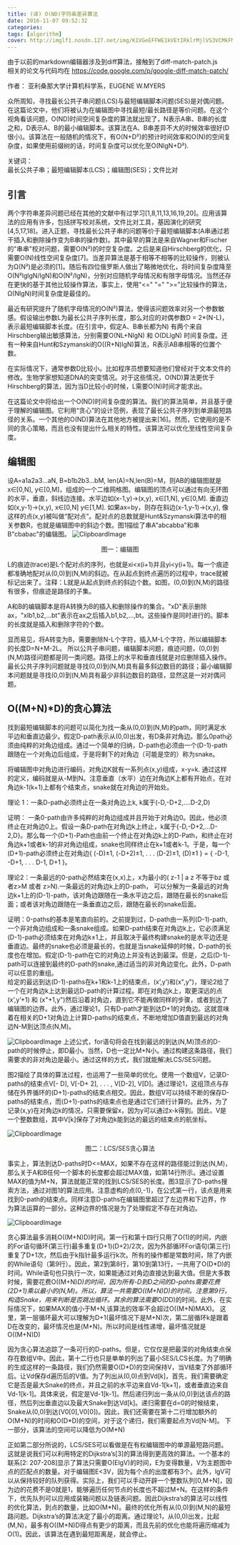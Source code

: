 ```yaml
---
title: (译) O(ND)字符串差异算法
date: 2016-11-07 09:52:32
categories:
tags: [algorithm]
cover: http://imglf1.nosdn.127.net/img/K1VGeEFFWE1kVEtIRklrMjlVS3VCMkFMNWRiNkhZTlBPTG03dXNIVVc1aFUzYTBJenQ3THJRPT0.jpg?imageView&thumbnail=800x0&quality=96&stripmeta=0&type=jpg
---
```


由于以前的markdown编辑器涉及到diff算法，接触到了diff-match-patch.js  
相关的论文与代码均在 https://code.google.com/p/google-diff-match-patch/


作者： 亚利桑那大学计算机科学系，EUGENE W.MYERS

众所周知，寻找最长公共子串问题(LCS)与最短编辑脚本问题(SES)是对偶问题。在这篇论文中，他们将被认为在编辑图中寻找最短/最长路径是等价问题。在这个视角看该问题，O(ND)时间空间复杂度的算法就出现了，N表示A串、B串的长度之和，D表示A、B的最小编辑脚本。该算法在A、B串差异不大的时候效率很好(D很小)。该算法在一般随机的情况下，有O(N+D²)的预计时间效率和O(N)的空间复杂度，如果使用前缀树的话，时间复杂度可以优化至O(NlgN+D²).

关键词：  
最长公共子串；最短编辑脚本(LCS)；编辑图(SES)；文件比对

## 引言

两个字符串差异问题已经在其他的文献中有过学习[1,8,11,13,16,19,20]。应用该算法的应用有许多，包括拼写校对系统，文件比对工具，基因演化的研究[4,5,17,18]。进入正题，寻找最长公共子串的问题等价于最短编辑脚本(A串通过若干插入和删除操作变为B串的操作数)。其中最早的算法是来自Wagner和Fischer的"串串"校对问题，需要O(N²)的时空复杂度。之后是来自Hirschberg的优化，只需要O(N)线性空间复杂度[7]。当差异算法是基于相等不相等的比较操作，则被认为Ω(N²)是必须的[1]。随后有四位俄罗斯人做出了略微地优化，将时间复杂度降至O(N²lglgN/lgN)和O(N²/lgN)，分别对应随机字母情况和有限字母情况。当然还存在更快的基于其他比较操作算法，事实上，使用"<=" "=" ">="比较操作的算法，Ω(NlgN)时间复杂度是最佳的。

最近有研究提升了随机字母情况的O(N²)算法，使得该问题效率对另一个参数敏感。假设输出参数L为最长公共子序列长度，那么对应的对偶参数D = 2*(N-L)，表示最短编辑脚本长度。(在引言中，假定A、B串长都为N) 有两个来自Hirschberg输出敏感算法，分别需要O(NL+NlgN) 和 O(DLlgN) 时间复杂度。还有一种来自Hunt和Szymanski的O((R+N)lgN)算法，R表示AB串相等的位置个数。

在实际情况下，通常参数D比较小。比如程序员想要知道他们曾经对于文本文件的修改。生物学家想知道DNA的突变情况。对于这些情况，O(ND)算法更优于Hirschberg的算法，因为当D比较小的时候，L需要O(N)时间才能求出。

在这篇论文中将给出一个O(ND)时间复杂度的算法。我们的算法简单，并且基于便于理解的编辑图。它利用“贪心”的设计范例，表现了最长公共子序列到单源最短路径的关系。一个其他的O(ND)算法在其他地方被提出来[16]。然而，它使用的是不同的贪心策略，而且也没有提出什么相关的特性。该算法可以优化至线性空间复杂度。


## 编辑图

设A=a1a2a3...aN, B=b1b2b3...bM, len(A)=N,len(B)=M，则AB的编辑图就是x∈[0,N], y∈[0,M]，组成的一个二维网格图。编辑图的顶点可以通过有向无环图的水平，垂直，斜线边连接。水平边如(x-1,y)->(x,y), x∈[1,N], y∈[0,M]. 垂直边如(x,y-1)->(x,y), x∈[0,N] y∈[1,M]. 如果ax=by，则存在斜边(x-1,y-1)->(x,y), 像这样的点(x,y)被叫做“配对点”。配对点的总数就是Hunt&Szymanski算法中的相关参数R，也就是编辑图中的斜边个数。图1描绘了串A"abcabba"和串B"cbabac"的编辑图。
![ClipboardImage](/upload/1478523439810.png)
<center>图一：编辑图</center>

L的痕迹(trace)是L个配对点的序列，也就是xi<x(i+1)并且yi<y(i+1)。每一个痕迹都准确地配对从(0,0)到(N,M)的斜边。在从起点到终点遍历的过程中，trace就被标记出来了。注释：L就是从起点到终点的斜边个数。如图，(0,0)到(N,M)的路径有很多，但痕迹是路径的子集。

A和B的编辑脚本是将A转换为B的插入和删除操作的集合。"xD"表示删除ax，"xIb1,b2,...bt"表示在ax之后插入b1,b2,...,bt。这些操作是同时进行的。脚本的长度就是插入和删除字符的个数。

显而易见，将A转变为B，需要删除N-L个字符，插入M-L个字符，所以编辑脚本的长度D=N+M-2L。 所以公共子串问题，编辑脚本问题，痕迹问题，(0,0)到(N,M)路径问题都是同一类问题。路径上的水平和垂直线就是对应删除插入操作。最长公共子序列问题就是寻找(0,0)到(N,M)具有最多斜边数目的路径；最小编辑脚本问题就是寻找(0,0)到(N,M)具有最少非斜边数目的路径，显然这是一对对偶问题。

## O((M+N)*D)的贪心算法
找到最短编辑脚本的问题可以简化为找一条从(0,0)到(N,M)的path，同时满足水平边和垂直边最少。假定D-path表示从(0,0)出发，有D条非对角边。那么0path必须由纯粹的对角边组成。通过一个简单的归纳，D-path也必须由一个(D-1)-path跟随在一个对角边后组成，于是将剩下的对角边（可能是空的）称为snake。

将编辑图中对角边进行编码，对角边K就有一系列点(x,y)组成，x-y=k. 通过这样的定义，编码就是从-M到N。注意垂直（水平）边在对角边K上都有开始点，在对角边k-1(k+1)上都有个结束点，snake就在对角边的开始处。

理论 1：一条D-path必须终止在一条对角边上k, k属于(-D,-D+2,….D-2,D)

证明：
一条0-path由许多纯粹的对角边组成并且开始于对角边0。因此，他必须终止在对角边0上。假设一条D-path在对角边k上终止，k属于{-D,-D+2,…D-2,D}。那么每一个(D+1)-Path也由前一个终止在对角边k上的D-Path，和终止在对角边k+1或者k-1的非对角边组成，snake也同样终止在k+1或者k-1。于是，每一个(D+1)-path必须终止在对角边{ (-D)±1, (-D+2)±1, . . . (D-2)±1, (D)±1 } = { -D-1, -D+1, . . . D-1, D+1 }。

理论2：一条最远的0-path必然结束在(x,x)上，x为最小的( z-1 | a z 不等于bz 或者z>M 或者 z>N).一条最远的对角边k上的D-path， 可以分解为一条最远的对角边k+1上的(D-1)-path，该对角边跟随在一条水平边之后，跟随在最长的snake后面；或者该对角边跟随在一条垂直边之后，跟随在最长的snake后面。

证明：0-paths的基本是笔直向前的。之前提到过，D-path由一系列(D-1)-path,一个非对角边组成和一条snake组成。如果D-path结束在对角边k上，它必须满足(D-1)-path必须结束在对角边k±1上，并且取决于最终构建snake的是水平边还是垂直边。最终的snake也必须是最长的，也就是当snake延伸的时候，D-path的长度也在增加。假定(D-1)-path在它的对角边上并没有达到最深。但是，之后(D-1)-path可以连接到最终的D-path的snake,通过适当的非对角边变化。此外，D-path可以任意的重组。  
给定的最远到达(D-1)-paths在k+1和k-1上的结束点，(x’,y’)和(x",y")，理论2给了一个在对角边k上达到最远D-path的计算过程。即在对角边k上，取更深远的点(x’,y’+1) 和 (x"+1,y")然后沿着对角边，直到它不能再做同样的步骤，或者到达了编辑图的边界。此外，通过理论1，只有D-path才能到达D+1的对角边。这就意味着在相关的D+1对角边上计算D-paths的结束点，不断地增加D值直到最远的对角边N-M到达顶点(N,M)。

![ClipboardImage](/upload/1478594215125.png)
上述公式，for语句将会在找到最远的到达(N,M)顶点的D-path的时候停止，即D最小。当然，D也一定比M+N小。通过构建这条路径，我们需要求的非对角边是最小。通过这样的方式，我们就能解决LCS/SES问题。

图2描绘了具体的算法过程，也运用了一些简单的优化。使用一个数组V，记录D-paths的结束点V[- D], V[-D+ 2], . . . , V[D-2], V[D]。通过理论1，这组顶点与存储在外界循环的(D+1)-paths的结束点相交。因此，数组V可以持续不断的保存D-paths的结束点，而(D+1)-paths的结束点也是通过它们进行计算的。此外，为了记录(x,y)在对角边k的情况，只需要保留x，因为y可以通过x-k得到。因此，V是一个整数数组，其中V[k]保存了对角边k能到达的最远的结束点的航坐标。

![ClipboardImage](/upload/1478594283814.png)
<center>图二：LCS/SES贪心算法</center>

事实上，算法到达D-paths时D<=MAX，如果不存在这样的路径能过到达(N,M)，那么关于A和B任何一个脚本的长度都会超过MAX值，如第14行所示。通过设置MAX的值为M+N，算法就能正常的找到LCS/SES的长度。图3显示了D-paths搜索方法，通过对图1的算法应用。注意虚构的点(0,-1)，在公式第一行，该点是用来找到0-path的结束点。同样注意D-paths在编辑图里超过了左边界和下边界，作为算法运算的一部分。这种边界的情况是为了处理假定不存在对角边。

![ClipboardImage](/upload/1478594692215.png)

贪心算法最多消耗O((M+N)D)时间。第一行和第十四行只用了O(1)的时间，内嵌的For语句循环(第三行)最多重复(D+1)(D+2)/2次，因为外部循环For语句(第三行)重复了D+1次，然后由于k指针最多运行k次。所有的操作都是常数时间，除了内嵌的While语句（第9行）。因此，第2到第8行，第10到第13行，一共用了O(D*D)的时间。While语句也只执行一次，如果能通过对角边直接达到最大值。但是大多数时候，需要花费O((M+N)*D)的时间，因为所有-D到D之间的D-pahts需要花费(2D+1)乘以最小的(N,M)。所以，算法一共需要O((M+N)D)的时间。注意第9行，构造Snake，用来判断是否跳出循环。其余的算法需要O(D*D)的时间。此外，在实际情况下，如果MAX的值小于M+N,该算法的效率不会超过O((M+N)MAX)。
这里，第一层循环最大可以理解为D+1(最坏情况下是M+N)次，第二层循环k是跟着D在改变的，最坏情况也是(M+N)。所以时间是线性递增，最坏情况就是O((M+N)D)

因为贪心算法追踪了一条可行的D-paths。但是，它仅仅是把最深的对角结束点保存在数组V中。因此，第十二行也只是单单的列出了最小SES/LCS长度。为了明确的生成这样的一条路径，我们仍然需要O(D\*D)的空间保持V，当V结束了外部循环后。让Vd保存d遍历后的V值。为了列出从(0,0)点到Vd[k]，首先，我们需要确定它是否是最大Snake的终点，并且之前的水平边来自Vd-1[k+1]，或者垂直边来自Vd-1[k-1]。具体来说，假定是Vd-1[k-1]。然后递归列出一条从(0,0)到达该点的路径，然后列出垂直边以及最大Snake到达Vd[k]。递归需要在d=0的时候结束，Snake从(0,0)到达(V0[0],V0[0])。因此，我们还需要在第十二行增加额外的O(M+N)的时间和O(D\*D)的空间，对于这个递归，我们需要起点为Vd[N-M]。 下一部分，该算法的空间可以降低为O(M\*N)

正如第二部分所说的，LCS/SES可以看做是在有权编辑图中的单源最短路问题。这就是说我们可以利用特定的Dijkstra’s[3]的算法得到更高效的算法。一个基本的联系[2: 207-208]显示了算法只需要O(ElgV)的时间，E为变得数量，V为主题图中点的匹配点的数量。对于编辑图E<3V，因为每个点的出度都有3个。此外，lgV可以从保持较好的队列获得。实际上，我们可以手动开辟一个整数队列[0,M+N]，因为边的花费不是0就是1，能够遍历任何节点的长度也不超过M+N。在这样的条件下，优先队列可以应用成装箱问题以及链表问题。因此Dijkstra’s的算法可以线性的优化算法，到点的数量，比如O(M\*N)。最终的优化所有从(0,0)到(M,N)的最短路问题。Dijkstra’s的算法决定了最小的距离。通过理论1，从(0,0)出发，比起(M,N)，最多有O((M+N)D得点有更少的距离，而且先前的优化也能将遍历缩减为O(1)。因此，该算法在遇到最短距离是，就会停止。





